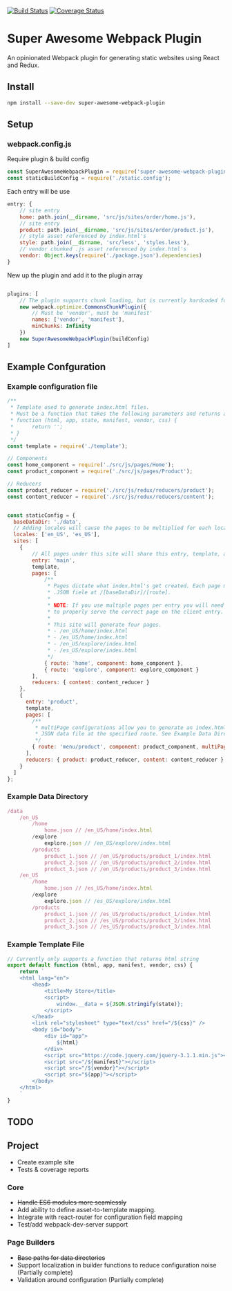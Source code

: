 [![Build Status](https://travis-ci.org/steven-haddix/super-awesome-webpack-plugin.svg?branch=master)](https://travis-ci.org/steven-haddix/super-awesome-webpack-plugin) [![Coverage Status](https://coveralls.io/repos/github/steven-haddix/super-awesome-webpack-plugin/badge.svg)](https://coveralls.io/github/steven-haddix/super-awesome-webpack-plugin)

# Super Awesome Webpack Plugin
An opinionated Webpack plugin for generating static websites using React and Redux.

## Install
```bash
npm install --save-dev super-awesome-webpack-plugin
```

## Setup


### webpack.config.js
Require plugin & build config
```javascript
const SuperAwesomeWebpackPlugin = require('super-awesome-webpack-plugin');
const staticBuildConfig = require('./static.config');
```
Each entry will be use
```javascript
entry: {
    // site entry
    home: path.join(__dirname, 'src/js/sites/order/home.js'),
    // site entry
    product: path.join(__dirname, 'src/js/sites/order/product.js'),
    // style asset referenced by index.html's
    style: path.join(__dirname, 'src/less', 'styles.less'),
    // vendor chunked .js asset referenced by index.html's
    vendor: Object.keys(require('./package.json').dependencies)
}
```
New up the plugin and add it to the plugin array
```javascript

plugins: [
    // The plugin supports chunk loading, but is currently hardcoded for vendor and manifest file only.
    new webpack.optimize.CommonsChunkPlugin({
        // Must be 'vendor', must be 'manifest'
        names: ['vendor', 'manifest'],
        minChunks: Infinity
    })
    new SuperAwesomeWebpackPlugin(buildConfig)
]
```
## Example Confguration

### Example configuration file
```javascript
/**
 * Template used to generate index.html files.
 * Must be a function that takes the following parameters and returns a string
 * function (html, app, state, manifest, vendor, css) {
 *      return '';
 * }
 */
const template = require('./template');

// Components
const home_component = require('./src/js/pages/Home');
const product_component = require('./src/js/pages/Product');

// Reducers
const product_reducer = require('./src/js/redux/reducers/product');
const content_reducer = require('./src/js/redux/reducers/content');


const staticConfig = {
  baseDataDir: './data',
  // Adding locales will cause the pages to be multiplied for each locale.
  locales: ['en_US', 'es_US'],
  sites: [
    {
        // All pages under this site will share this entry, template, and reducers
        entry: 'main',
        template,
        pages: [
            /**
             * Pages dictate what index.html's get created. Each page must have a matching
             * .JSON fiele at /[baseDataDir]/[route].
             *
             * NOTE: If you use multiple pages per entry you will need to use something like react-router
             * to properly serve the correct page on the client entry.
             *
             * This site will generate four pages.
             * - /en_US/home/index.html
             * - /es_US/home/index.html
             * - /en_US/explore/index.html
             * - /es_US/explore/index.html
             */
            { route: 'home', component: home_component },
            { route: 'explore', component: explore_component }
        ],
        reducers: { content: content_reducer }
    },
    {
      entry: 'product',
      template,
      pages: [
        /**
         * multiPage configurations allow you to generate an index.html for each
         * JSON data file at the specified route. See Example Data Directory below.
         */
        { route: 'menu/product', component: product_component, multiPage: true },
      ],
      reducers: { product: product_reducer, content: content_reducer }
    }
  ]
};
```
### Example Data Directory
```javascript
/data
    /en_US
        /home
            home.json // /en_US/home/index.html
        /explore
            explore.json // /en_US/explore/index.html
        /products
            product_1.json // /en_US/products/product_1/index.html
            product_2.json // /en_US/products/product_2/index.html
            product_3.json // /en_US/products/product_3/index.html
    /en_US
        /home
            home.json // /es_US/home/index.html
        /explore
            explore.json // /es_US/explore/index.html
        /products
            product_1.json // /es_US/products/product_1/index.html
            product_2.json // /es_US/products/product_2/index.html
            product_3.json // /es_US/products/product_3/index.html
```
### Example Template File
```javascript
// Currently only supports a function that returns html string
export default function (html, app, manifest, vendor, css) {
    return `
    <html lang="en">
        <head>
            <title>My Store</title>
            <script>
                window.__data = ${JSON.stringify(state)};
            </script>
        </head>
        <link rel="stylesheet" type="text/css" href="/${css}" />
        <body id="body">
            <div id="app">
                ${html}
            </div>
            <script src="https://code.jquery.com/jquery-3.1.1.min.js"></script>
            <script src="/${manifest}"></script>
            <script src="/${vendor}"></script>
            <script src="${app}"></script>
        </body>
    </html>
    `
}
```

## TODO
## Project
- Create example site
- Tests & coverage reports

### Core
- ~~Handle ES6 modules more seamlessly~~
- Add ability to define asset-to-template mapping.
- Integrate with react-router for configuration field mapping
- Test/add webpack-dev-server support

### Page Builders
- ~~Base paths for data directories~~
- Support localization in builder functions to reduce configuration noise (Partially complete)
- Validation around configuration (Partially complete)
